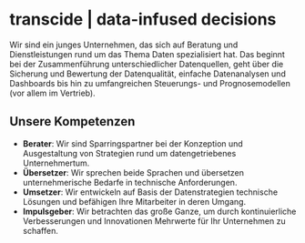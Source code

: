 # transcide | data-infused decisions

Wir sind ein junges Unternehmen, das sich auf Beratung und Dienstleistungen rund um das Thema Daten spezialisiert hat. Das beginnt bei der Zusammenführung unterschiedlicher Datenquellen, geht über die Sicherung und Bewertung der Datenqualität, einfache Datenanalysen und Dashboards bis hin zu umfangreichen Steuerungs- und Prognosemodellen (vor allem im Vertrieb).

## Unsere Kompetenzen
- **Berater**: Wir sind Sparringspartner bei der Konzeption und Ausgestaltung von Strategien rund um datengetrie­benes Unternehmertum.
- **Übersetzer**: Wir sprechen beide Sprachen und übersetzen unternehmerische Bedarfe in technische Anfor­derungen.
- **Umsetzer**: Wir entwickeln auf Basis der Datenstrategien technische Lösungen und befähigen Ihre Mitarbeiter in deren Umgang.
- **Impulsgeber**: Wir betrachten das große Ganze, um durch kontinuierliche Ver­besserungen und Innovationen Mehrwerte für Ihr Unternehmen zu schaffen.
